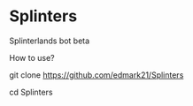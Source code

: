 # Splinters
Splinterlands bot beta


How to use?


git clone https://github.com/edmark21/Splinters

cd Splinters


